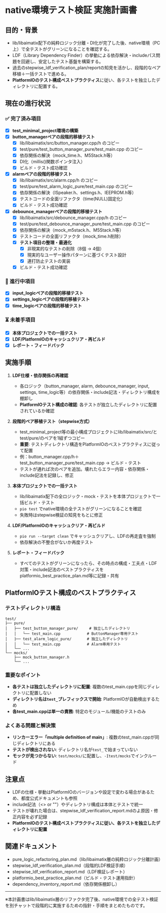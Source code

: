 # native環境テスト検証 実施計画書

## 目的・背景
- lib/libaimatix配下の純粋ロジック分離・DI化が完了した後、native環境（PC上）で全テストがグリーンになることを確認する。
- LDF（Library Dependency Finder）の挙動による依存解決・includeパス問題を回避し、安定したテスト基盤を構築する。
- 過去のstepwise_ldf_verification_plan/reportの知見を活かし、段階的なペア移植＋一括テストで進める。
- **PlatformIOのテスト構成ベストプラクティス**に従い、各テストを独立したディレクトリに配置する。

## 現在の進行状況

### ✅ 完了済み項目
- [x] **test_minimal_project環境の構築**
- [x] **button_managerペアの段階的移植テスト**
  - [x] lib/libaimatix/src/button_manager.cpp/h のコピー
  - [x] test/pure/test_button_manager_pure/test_main.cpp のコピー
  - [x] 依存関係の解決（mock_time.h、M5Stack.h等）
  - [x] DI化（millis()関数ポインタ注入）
  - [x] ビルド・テスト成功確認
- [x] **alarmペアの段階的移植テスト**
  - [x] lib/libaimatix/src/alarm.cpp/h のコピー
  - [x] test/pure/test_alarm_logic_pure/test_main.cpp のコピー
  - [x] 依存関係の解決（ISpeaker.h、settings.h、IEEPROM.h等）
  - [x] テストコードの全面リファクタ（time(NULL)固定化）
  - [x] ビルド・テスト成功確認
- [x] **debounce_managerペアの段階的移植テスト**
  - [x] lib/libaimatix/src/debounce_manager.cpp/h のコピー
  - [x] test/pure/test_debounce_manager_pure/test_main.cpp のコピー
  - [x] 依存関係の解決（mock_m5stack.h、M5Stack.h等）
  - [x] テストコードの全面リファクタ（mock_time.h削除）
  - [x] **テスト項目の整理・最適化**
    - [x] 非現実的なテストの削除（8個 → 4個）
    - [x] 現実的なユーザー操作パターンに基づくテスト設計
    - [x] 連打防止テストの実装
  - [x] ビルド・テスト成功確認

### 🔄 進行中項目
- [x] **input_logicペアの段階的移植テスト**
- [x] **settings_logicペアの段階的移植テスト**
- [x] **time_logicペアの段階的移植テスト**

### ⏳ 未着手項目
- [x] **本体プロジェクトでの一括テスト**
- [x] **LDF/PlatformIOのキャッシュクリア・再ビルド**
- [x] **レポート・フィードバック**

## 実施手順
1. **LDF仕様・依存関係の再確認**
    - 各ロジック（button_manager, alarm, debounce_manager, input, settings, time_logic等）の依存関係・include記法・ディレクトリ構成を棚卸し
    - **PlatformIOテスト構成の確認**: 各テストが独立したディレクトリに配置されているか確認

2. **段階的ペア移植テスト（stepwise方式）**
    - test_minimal_project等の最小構成プロジェクトにlib/libaimatix/src/とtest/pure/のペアを1組ずつコピー
    - **重要**: テストディレクトリ構造をPlatformIOのベストプラクティスに従って配置
    - 例：button_manager.cpp/h＋test_button_manager_pure/test_main.cpp → ビルド・テスト
    - テストが通れば次のペアを追加。壊れたらエラー内容・依存関係・include記法を記録し、修正

3. **本体プロジェクトでの一括テスト**
    - lib/libaimatix配下の全ロジック・mock・テストを本体プロジェクトで一括ビルド・テスト
    - `pio test` でnative環境の全テストがグリーンになることを確認
    - 失敗時はstepwise検証の知見をもとに修正

4. **LDF/PlatformIOのキャッシュクリア・再ビルド**
    - `pio run --target clean` でキャッシュクリアし、LDFの再走査を強制
    - 依存解決の不整合がないか再度テスト

5. **レポート・フィードバック**
    - すべてのテストがグリーンになったら、その時点の構成・工夫点・LDF対策・include記法のベストプラクティスをplatformio_best_practice_plan.md等に記録・共有

## PlatformIOテスト構成のベストプラクティス

### テストディレクトリ構造
```
test/
├── pure/
│   ├── test_button_manager_pure/     # 独立したディレクトリ
│   │   └── test_main.cpp            # ButtonManager専用テスト
│   ├── test_alarm_logic_pure/       # 独立したディレクトリ
│   │   └── test_main.cpp            # Alarm専用テスト
│   └── ...
└── mocks/
    ├── mock_button_manager.h
    └── ...
```

### 重要なポイント
- **各テストは独立したディレクトリに配置**: 複数のtest_main.cppを同じディレクトリに配置しない
- **ディレクトリ名は`test_`プレフィックスで開始**: PlatformIOが自動検出するため
- **各test_main.cppは単一の責務**: 特定のモジュール/機能のテストのみ

### よくある問題と解決策
- **リンカーエラー「multiple definition of main」**: 複数のtest_main.cppが同じディレクトリにある
- **テストが検出されない**: ディレクトリ名が`test_`で始まっていない
- **モックが見つからない**: `test/mocks/`に配置し、`-Itest/mocks`でインクルード

## 注意点
- LDFの仕様・挙動はPlatformIOのバージョンや設定で変わる場合があるため、都度公式ドキュメントも参照
- include記法（<> or ""）やディレクトリ構成は本体とテストで統一
- テストが壊れた場合は、stepwise_ldf_verification_report.mdのよ原因・修正内容を必ず記録
- **PlatformIOのテスト構成ベストプラクティスに従い、各テストを独立したディレクトリに配置**

## 関連ドキュメント
- pure_logic_refactoring_plan.md（lib/libaimatix層の純粋ロジック分離計画）
- stepwise_ldf_verification_plan.md（段階的LDF検証手順）
- stepwise_ldf_verification_report.md（LDF検証レポート）
- platformio_best_practice_plan.md（ビルド・テスト運用指針）
- dependency_inventory_report.md（依存関係棚卸し）

---

※本計画書はlib/libaimatix層のリファクタ完了後、native環境での全テスト検証を別チャットで段階的に実施するための指針・手順をまとめたものです。 